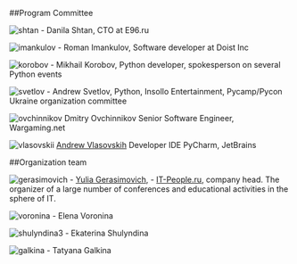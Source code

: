 ##Program Committee

![shtan](http://dropbucket.ru/pycon/shtan) - Danila Shtan, CTO at E96.ru


![imankulov](http://dropbucket.ru/pyconru/imankulov) - Roman Imankulov, Software developer at Doist Inc


![korobov](http://dropbucket.ru/pyconru/korobov) - Mikhail Korobov, Python developer, spokesperson on several Python events


![svetlov](http://dropbucket.ru/pyconru/svetlov) - Andrew Svetlov, Python, Insollo Entertainment, Pycamp/Pycon Ukraine organization committee

![ovchinnikov](http://dropbucket.ru/ovchinnikov) Dmitry Ovchinnikov 
Senior Software Engineer, Wargaming.net 

![vlasovskii](http://dropbucket.ru/vlasovskii) [Andrew Vlasovskih](http://pirx.ru)
Developer IDE PyCharm, JetBrains


##Organization team

![gerasimovich](http://dropbucket.ru/pycon/gerasimovich) -   [ Yulia Gerasimovich](http://www.linkedin.com/pub/yulia-gerasimovich/50/623/266), - [IT-People.ru](http://it-people.ru/), company head. The organizer of a large number of conferences and educational activities in the sphere of IT.


![voronina](http://dropbucket.ru/pycon/voronina) - Elena Voronina


![shulyndina3](http://dropbucket.ru/pycon/shulyndina3) - Ekaterina Shulyndina

![galkina](http://dropbucket.ru/pyconru/galkinat) - Tatyana Galkina

